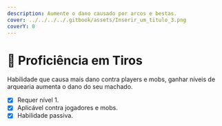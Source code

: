 ```yaml
---
description: Aumente o dano causado por arcos e bestas.
cover: ../../../../.gitbook/assets/Inserir_um_titulo_3.png
coverY: 0
---
```


# 🎯 Proficiência em Tiros

Habilidade que causa mais dano contra players e mobs, ganhar níveis de arquearia aumenta o dano do seu machado.

* [x] Requer nível 1.
* [x] Aplicável contra jogadores e mobs.
* [x] Habilidade passiva.
